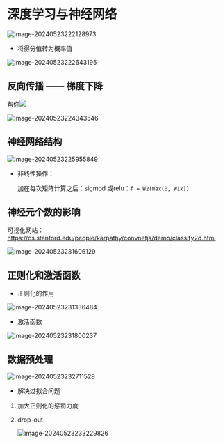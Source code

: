 # 深度学习与神经网络

![image-20240523222128973](https://typora-dusong.oss-cn-chengdu.aliyuncs.com/image-20240523222128973.png)

- 将得分值转为概率值

![image-20240523222643195](https://typora-dusong.oss-cn-chengdu.aliyuncs.com/image-20240523222643195.png)

## 反向传播 —— 梯度下降

 帮你![](https://typora-dusong.oss-cn-chengdu.aliyuncs.com/image-20240523223735820.png)

![image-20240523224343546](https://typora-dusong.oss-cn-chengdu.aliyuncs.com/image-20240523224343546.png)

## 神经网络结构

![image-20240523225955849](https://typora-dusong.oss-cn-chengdu.aliyuncs.com/image-20240523225955849.png)

- 非线性操作：

  加在每次矩阵计算之后：sigmod 或relu：`f = W2(max(0, W1x))`

## 神经元个数的影响

  可视化网站：https://cs.stanford.edu/people/karpathy/convnetjs/demo/classify2d.html 

![image-20240523231606129](https://typora-dusong.oss-cn-chengdu.aliyuncs.com/image-20240523231606129.png)

## 正则化和激活函数

- 正则化的作用

![image-20240523231336484](https://typora-dusong.oss-cn-chengdu.aliyuncs.com/image-20240523231336484.png)

-  激活函数

![image-20240523231800237](https://typora-dusong.oss-cn-chengdu.aliyuncs.com/image-20240523231800237.png)

## 数据预处理

 ![image-20240523232711529](https://typora-dusong.oss-cn-chengdu.aliyuncs.com/image-20240523232711529.png)



- 解决过拟合问题

1. 加大正则化的惩罚力度 

2. drop-out

   ![image-20240523233229826](https://typora-dusong.oss-cn-chengdu.aliyuncs.com/image-20240523233229826.png)